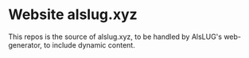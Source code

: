 # Website alslug.xyz

This repos is the source of alslug.xyz, to be handled by AlsLUG's web-generator, to include dynamic content.
